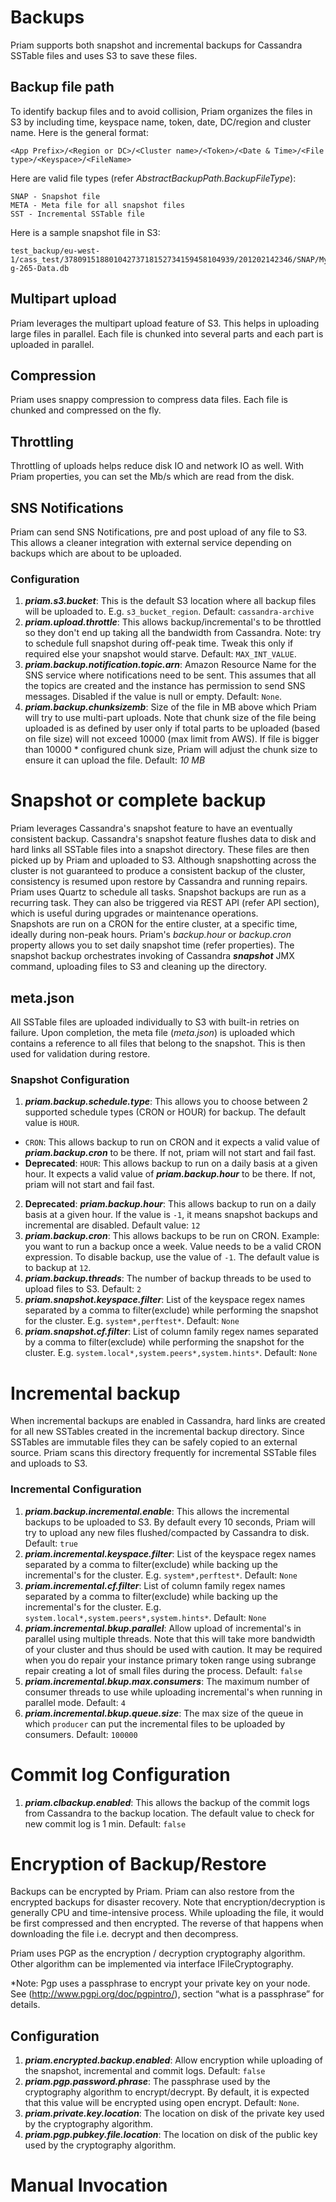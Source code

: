 # Backups
Priam supports both snapshot and incremental backups for Cassandra SSTable files and uses S3 to save these files.


## Backup file path
To identify backup files and to avoid collision, Priam organizes the files in S3 by including time, keyspace name, token, date, DC/region and cluster name. Here is the general format:

```text
<App Prefix>/<Region or DC>/<Cluster name>/<Token>/<Date & Time>/<File type>/<Keyspace>/<FileName>
```

Here are valid file types (refer _AbstractBackupPath.BackupFileType_):

```text
SNAP - Snapshot file
META - Meta file for all snapshot files 
SST - Incremental SSTable file
```
Here is a sample snapshot file in S3:

```text
test_backup/eu-west-1/cass_test/37809151880104273718152734159458104939/201202142346/SNAP/MyKeyspace/MyCF-g-265-Data.db
```


## Multipart upload

Priam leverages the multipart upload feature of S3.  This helps in uploading large files in parallel.  Each file is chunked into several parts and each part is uploaded in parallel. 

## Compression
Priam uses snappy compression to compress data files.  Each file is chunked and compressed on the fly. 

## Throttling
Throttling of uploads helps reduce disk IO and network IO as well. With Priam properties, you can set the Mb/s which are read from the disk. 

## SNS Notifications
Priam can send SNS Notifications, pre and post upload of any file to S3. This allows a cleaner integration with external service depending on backups which are about to be uploaded. 

### Configuration
1. **_priam.s3.bucket_**: This is the default S3 location where all backup files will be uploaded to. E.g. ```s3_bucket_region```. Default: ```cassandra-archive```
2. **_priam.upload.throttle_**: This allows backup/incremental's to be throttled so they don't end up taking all the bandwidth from Cassandra. Note: try to schedule full snapshot during off-peak time. Tweak this only if required else your snapshot would starve. Default: ```MAX_INT_VALUE```. 
1. **_priam.backup.notification.topic.arn_**: Amazon Resource Name for the SNS service where notifications need to be sent. This assumes that all the topics are created and the instance has permission to send SNS messages. Disabled if the value is null or empty. Default: ```None```. 
4. **_priam.backup.chunksizemb_**: Size of the file in MB above which Priam will try to use multi-part uploads. Note that chunk size of the file being uploaded is as defined by user only if total parts to be uploaded (based on file size) will not exceed 10000 (max limit from AWS). If file is bigger than 10000 * configured chunk size, Priam will adjust the chunk size to ensure it can upload the file. Default: _10 MB_ 

# Snapshot or complete backup
Priam leverages Cassandra's snapshot feature to have an eventually consistent backup.  Cassandra's snapshot feature flushes data to disk and hard links all SSTable files into a snapshot directory. These files are then picked up by Priam and uploaded to S3.  Although snapshotting across the cluster is not guaranteed to produce a consistent backup of the cluster, consistency is resumed upon restore by Cassandra and running repairs. 
Priam uses Quartz to schedule all tasks.  Snapshot backups are run as a recurring task.  They can also be triggered via REST API (refer API section), which is useful during upgrades or maintenance operations.  
Snapshots are run on a CRON for the entire cluster, at a specific time, ideally during non-peak hours. Priam's _backup.hour_ or _backup.cron_ property allows you to set daily snapshot time (refer properties). The snapshot backup orchestrates invoking of Cassandra **_snapshot_** JMX command, uploading files to S3 and cleaning up the directory.  

## meta.json

All SSTable files are uploaded individually to S3 with built-in retries on failure.  Upon completion, the meta file (_meta.json_) is uploaded which contains a reference to all files that belong to the snapshot.   This is then used for validation during restore.   



### Snapshot Configuration

1. **_priam.backup.schedule.type_**: This allows you to choose between 2 supported schedule types (CRON or HOUR) for backup. The default value is ```HOUR```. 
* ```CRON```: This allows backup to run on CRON and it expects a valid value of **_priam.backup.cron_** to be there. If not, priam will not start and fail fast. 
* **Deprecated**: ```HOUR```: This allows backup to run on a daily basis at a given hour. It expects a valid value of **_priam.backup.hour_** to be there. If not, priam will not start and fail fast. 
2. **Deprecated**: **_priam.backup.hour_**: This allows backup to run on a daily basis at a given hour. If the value is ```-1```, it means snapshot backups and incremental are disabled. Default value: ```12```
3. **_priam.backup.cron_**: This allows backups to be run on CRON. Example: you want to run a backup once a week. Value needs to be a valid CRON expression. To disable backup, use the value of ```-1```. The default value is to backup at ```12```. 
4. **_priam.backup.threads_**: The number of backup threads to be used to upload files to S3. Default: ```2```
5. **_priam.snapshot.keyspace.filter_**: List of the keyspace regex names separated by a comma to filter(exclude) while performing the snapshot for the cluster. E.g. ```system*,perftest*```. Default: ```None```
6. **_priam.snapshot.cf.filter_**: List of column family regex names separated by a comma to filter(exclude) while performing the snapshot for the cluster. E.g. ```system.local*,system.peers*,system.hints*```. Default: ```None```

# Incremental backup

When incremental backups are enabled in Cassandra, hard links are created for all new SSTables created in the incremental backup directory. Since SSTables are immutable files they can be safely copied to an external source. Priam scans this directory frequently for incremental SSTable files and uploads to S3. 

### Incremental Configuration
1. **_priam.backup.incremental.enable_**: This allows the incremental backups to be uploaded to S3. By default every 10 seconds, Priam will try to upload any new files flushed/compacted by Cassandra to disk. Default: ```true```
2. **_priam.incremental.keyspace.filter_**: List of the keyspace regex names separated by a comma to filter(exclude) while backing up the incremental's for the cluster. E.g. ```system*,perftest*```. Default: ```None```
3. **_priam.incremental.cf.filter_**: List of column family regex names separated by a comma to filter(exclude) while backing up the incremental's for the cluster. E.g. ```system.local*,system.peers*,system.hints*```. Default: ```None```
4. **_priam.incremental.bkup.parallel_**: Allow upload of incremental's in parallel using multiple threads. Note that this will take more bandwidth of your cluster and thus should be used with caution. It may be required when you do repair your instance primary token range using subrange repair creating a lot of small files during the process. Default: ```false```
5. **_priam.incremental.bkup.max.consumers_**: The maximum number of consumer threads to use while uploading incremental's when running in parallel mode. Default: ```4```
6. **_priam.incremental.bkup.queue.size_**: The max size of the queue in which `producer` can put the incremental files to be uploaded by consumers. Default: ```100000```

# Commit log Configuration
1. **_priam.clbackup.enabled_**: This allows the backup of the commit logs from Cassandra to the backup location. The default value to check for new commit log is 1 min. Default: ```false```

# Encryption of Backup/Restore
Backups can be encrypted by Priam. Priam can also restore from the encrypted backups for disaster recovery. Note that encryption/decryption is generally CPU and time-intensive process. While uploading the file, it would be first compressed and then encrypted. The reverse of that happens when downloading the file i.e. decrypt and then decompress. 

Priam uses PGP as the encryption / decryption cryptography algorithm. Other algorithm can be implemented via interface IFileCryptography.

*Note: Pgp uses a passphrase to encrypt your private key on your node. See (http://www.pgpi.org/doc/pgpintro/), section “what is a passphrase” for details.
## Configuration
1. **_priam.encrypted.backup.enabled_**: Allow encryption while uploading of the snapshot, incremental and commit logs. Default: ```false```
3. **_priam.pgp.password.phrase_**: The passphrase used by the cryptography algorithm to encrypt/decrypt. By default, it is expected that this value will be encrypted using open encrypt. Default: ```None```.  
4. **_priam.private.key.location_**: The location on disk of the private key used by the cryptography algorithm. 
5. **_priam.pgp.pubkey.file.location_**: The location on disk of the public key used by the cryptography algorithm. 

# Manual Invocation